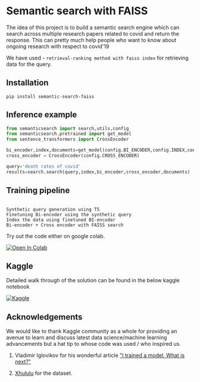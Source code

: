 # Semantic search with FAISS

The idea of this project is to build a semantic search engine which can search across multiple research papers related to covid and return the response. This can pretty much help people who want to know about ongoing research with respect to covid'19

We have used - `retrieval-ranking method with faiss index` for retrieving data for the query.


## Installation

`pip install semantic-search-faiss`


## Inference example

```python
from semanticsearch import search,utils,config
from semanticsearch.pretrained import get_model
from sentence_transformers import CrossEncoder

bi_encoder,index,documents=get_model(config.BI_ENCODER,config.INDEX,config.DATA)
cross_encoder = CrossEncoder(config.CROSS_ENCODER)

query='death rates of covid'
results=search.search(query,index,bi_encoder,cross_encoder,documents)

```

## Training pipeline

```

Synthetic query generation using T5
Finetuning Bi-encoder using the synthetic query
Index the data using finetuned BI-encoder
Bi-encoder + Cross encoder with FAISS search

```
Try out the code either on google colab.

[![Open In Colab](https://colab.research.google.com/assets/colab-badge.svg)](https://colab.research.google.com/drive/1f4fm6RD08Llc15kG7q-wCt7YQUi-aAn7?usp=sharing)


## Kaggle

Detailed walk through of the solution can be found in the below kaggle notebook

[![Kaggle](https://kaggle.com/static/images/open-in-kaggle.svg)](https://www.kaggle.com/nandhuelan/semantic-search)



## Acknowledgements

We would like to thank Kaggle community as a whole for providing an avenue to learn and discuss latest data science/machine learning advancements but a hat tip to whose code was used / who inspired us.

1. Vladimir Iglovikov for his wonderful article ["I trained a model. What is next?"](https://ternaus.blog/tutorial/2020/08/28/Trained-model-what-is-next.html)

2. [Xhululu](https://www.kaggle.com/xhlulu/cord-19-eda-parse-json-and-generate-clean-csv) for the dataset.
